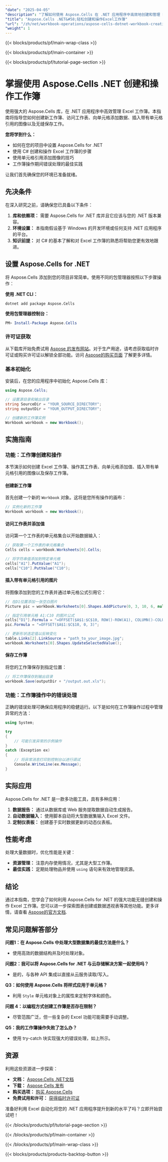 ```yaml
---
"date": "2025-04-05"
"description": "了解如何使用 Aspose.Cells 在 .NET 应用程序中高效地创建和管理 Excel 工作簿。本指南涵盖设置、工作簿创建、数据操作、图像插入和错误处理。"
"title": "Aspose.Cells .NET&#58;轻松创建和操作Excel工作簿"
"url": "/zh/net/workbook-operations/aspose-cells-dotnet-workbook-creation-manipulation/"
"weight": 1
---
```


{{< blocks/products/pf/main-wrap-class >}}

{{< blocks/products/pf/main-container >}}

{{< blocks/products/pf/tutorial-page-section >}}


# 掌握使用 Aspose.Cells .NET 创建和操作工作簿

使用强大的 Aspose.Cells 库，在 .NET 应用程序中高效管理 Excel 工作簿。本指南将指导您如何创建新工作簿、访问工作表、向单元格添加数据、插入带有单元格引用的图像以及无缝保存工作。

**您将学到什么：**
- 如何在您的项目中设置 Aspose.Cells for .NET
- 使用 C# 创建和操作 Excel 工作簿的步骤
- 使用单元格引用添加图像的技巧
- 工作簿操作期间错误处理的最佳实践

让我们首先确保您的环境已准备就绪。

## 先决条件
在深入研究之前，请确保您已具备以下条件：

1. **库和依赖项：** 需要 Aspose.Cells for .NET 库并且它应该与您的 .NET 版本兼容。
2. **环境设置：** 本指南假设基于 Windows 的开发环境或任何支持 .NET 应用程序的平台。
3. **知识前提：** 对 C# 的基本了解和对 Excel 工作簿的熟悉将帮助您更有效地跟进。

## 设置 Aspose.Cells for .NET
将 Aspose.Cells 添加到您的项目非常简单。使用不同的包管理器按照以下步骤操作：

**使用 .NET CLI：**
```shell
dotnet add package Aspose.Cells
```

**使用包管理器控制台：**
```powershell
PM> Install-Package Aspose.Cells
```

### 许可证获取
从下载库开始免费试用 [Aspose 的发布网站](https://releases.aspose.com/cells/net/)。对于生产用途，请考虑获取临时许可证或购买许可证以解锁全部功能。访问 [Aspose的购买页面](https://purchase.aspose.com/buy) 了解更多详情。

### 基本初始化
安装后，在您的应用程序中初始化 Aspose.Cells 库：

```csharp
using Aspose.Cells;

// 设置源目录和输出目录
string SourceDir = "YOUR_SOURCE_DIRECTORY";
string outputDir = "YOUR_OUTPUT_DIRECTORY";

// 创建新的工作簿实例
Workbook workbook = new Workbook();
```

## 实施指南

### 功能：工作簿创建和操作
本节演示如何创建 Excel 工作簿、操作其工作表、向单元格添加值、插入带有单元格引用的图像以及保存工作簿。

#### 创建新工作簿
首先创建一个新的 `Workbook` 对象。这将是您所有操作的画布：

```csharp
// 实例化新的工作簿
Workbook workbook = new Workbook();
```

#### 访问工作表并添加值
访问第一个工作表的单元格集合以开始数据输入：

```csharp
// 获取第一个工作表的单元格集合
Cells cells = workbook.Worksheets[0].Cells;

// 将字符串值添加到特定单元格
cells["A1"].PutValue("A1");
cells["C10"].PutValue("C10");
```

#### 插入带有单元格引用的图片
将图像添加到您的工作表并通过单元格公式引用它：

```csharp
// 在D1位置添加一张空白图片
Picture pic = workbook.Worksheets[0].Shapes.AddPicture(0, 3, 10, 6, null);

// 指定引用单元格 A1:C10 的图片公式
cells["D1"].Formula = "=OFFSET($A$1:$C$10, ROW()-ROW(A1), COLUMN()-COLUMN(A1))";
pic.Formula = "=OFFSET($A$1:$C$10, 0, 3)";

// 更新形状选定值以反映变化
table.Links[2].LinkSource = "path_to_your_image.jpg";
workbook.Worksheets[0].Shapes.UpdateSelectedValue();
```

#### 保存工作簿
将您的工作簿保存到指定位置：

```csharp
// 将工作簿保存到输出目录
workbook.Save(outputDir + "/output.out.xls");
```

### 功能：工作簿操作中的错误处理
正确的错误处理可确保应用程序的稳健运行。以下是如何在工作簿操作过程中管理异常的方法：

```csharp
using System;

try
{
    // 可能引发异常的示例操作
}
catch (Exception ex)
{
    // 将异常消息打印到控制台以进行调试
    Console.WriteLine(ex.Message);
}
```

## 实际应用
Aspose.Cells for .NET 是一款多功能工具，具有多种应用：

1. **数据报告：** 通过从数据库或 Web 服务提取数据自动生成报告。
2. **自动数据输入：** 使用脚本自动将大型数据集输入 Excel 文件。
3. **定制仪表板：** 创建基于实时数据更新的动态仪表板。

## 性能考虑
处理大量数据时，优化性能是关键：

- **资源管理：** 注意内存使用情况，尤其是大型工作簿。
- **最佳实践：** 定期处理物品并使用 `using` 语句来有效地管理资源。

## 结论
通过本指南，您学会了如何利用 Aspose.Cells for .NET 的强大功能无缝创建和操作 Excel 工作簿。您可以进一步探索图表创建或数据透视表等其他功能。更多详情，请查看 [Aspose的官方文档](https://reference。aspose.com/cells/net/).

## 常见问题解答部分
**问题1：在 Aspose.Cells 中处理大型数据集的最佳方法是什么？**
- 使用高效的数据结构并及时处理对象。

**问题2：我可以将 Aspose.Cells for .NET 与云存储解决方案一起使用吗？**
- 是的，与各种 API 集成以直接从云服务读取/写入。

**Q3：如何使用 Aspose.Cells 将样式应用于单元格？**
- 利用 `Style` 单元格对象上的属性来定制字体和颜色。

**问题 4：以编程方式创建工作簿是否存在限制？**
- 尽管范围广泛，但一些复杂的 Excel 功能可能需要手动调整。

**Q5：我的工作簿操作失败了怎么办？**
- 使用 try-catch 块实现强大的错误处理，如上所示。

## 资源
利用这些资源进一步探索：
- **文档：** [Aspose.Cells .NET文档](https://reference.aspose.com/cells/net/)
- **下载：** [Aspose Cells 发布](https://releases.aspose.com/cells/net/)
- **购买选项：** [购买 Aspose.Cells](https://purchase.aspose.com/buy)
- **免费试用和许可：** [获得临时许可证](https://purchase.aspose.com/temporary-license/)

准备好利用 Excel 自动化将您的 .NET 应用程序提升到新的水平了吗？立即开始尝试吧！

{{< /blocks/products/pf/tutorial-page-section >}}

{{< /blocks/products/pf/main-container >}}

{{< /blocks/products/pf/main-wrap-class >}}

{{< blocks/products/products-backtop-button >}}